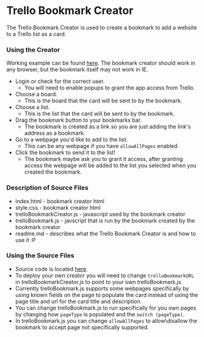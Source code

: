 # Trello Bookmark Creator
The Trello Bookmark Creator is used to create a bookmark to add a website to a Trello list as a card. 

### Using the Creator
Working example can be found [here](http://flipxfx.pancakeapps.com/trello-bookmark-creator/index.html). The bookmark creator should work in any browser, but the bookmark itself may not work in IE.

- Login or check for the correct user. 
	- You will need to enable popups to grant the app access from Trello.
- Choose a board. 
	- This is the board that the card will be sent to by the bookmark.
- Choose a list.
	- This is the list that the card will be sent to by the bookmark.
- Drag the bookmark button to your bookmarks bar.
	- The bookmark is created as a link so you are just adding the link's address as a bookmark.
- Go to a webpage you'd like to add to the list.
	- This can be any webpage if you have `allowAllPages` enabled.
- Click the bookmark to send it to the list!
	- The bookmark maybe ask you to grant it access, after granting access the webpage will be added to the list you selected when you created the bookmark.

### Description of Source Files
- index.html - bookmark creator html
- style.css - bookmark creator html
- trelloBookmarkCreator.js - javascript used by the bookmark creator
- trelloBookmark.js - javscript that is run by the bookmark created by the bookmark creator
- readme.md - describes what the Trello Bookmark Creator is and how to use it :P

### Using the Source Files
- Source code is located [here](https://github.com/flipxfx/trello-bookmark-creator).
- To deploy your own creator you will need to change `trelloBookmarkURL` in trelloBookmarkCreator.js to point to your own trelloBookmark.js.
- Currently trelloBookmark.js supports some webpages specifically by using known fields on the page to populate the card instead of using the page title and url for the card title and description.
- You can change trelloBookmark.js to run specifically for you own pages by changing how `pageType` is populated and the `switch (pageType)`.
- In trelloBookmark.js you can change `allowAllPages` to allow\disallow the bookmark to accept page not specifically supported.